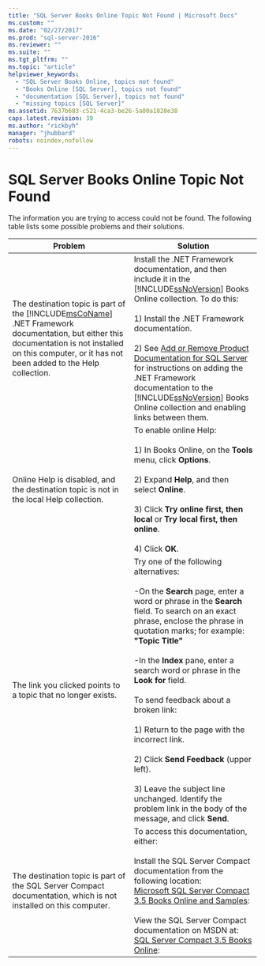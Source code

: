 ```yaml
---
title: "SQL Server Books Online Topic Not Found | Microsoft Docs"
ms.custom: ""
ms.date: "02/27/2017"
ms.prod: "sql-server-2016"
ms.reviewer: ""
ms.suite: ""
ms.tgt_pltfrm: ""
ms.topic: "article"
helpviewer_keywords: 
  - "SQL Server Books Online, topics not found"
  - "Books Online [SQL Server], topics not found"
  - "documentation [SQL Server], topics not found"
  - "missing topics [SQL Server]"
ms.assetid: 7637b683-c521-4ca3-be26-5a00a1820e38
caps.latest.revision: 39
ms.author: "rickbyh"
manager: "jhubbard"
robots: noindex,nofollow
---
```

# SQL Server Books Online Topic Not Found
  The information you are trying to access could not be found. The following table lists some possible problems and their solutions.  
  
|Problem|Solution|  
|-------------|--------------|  
|The destination topic is part of the [!INCLUDE[msCoName](../a9notintoc/includes/msconame-md.md)] .NET Framework documentation, but either this documentation is not installed on this computer, or it has not been added to the Help collection.|Install the .NET Framework documentation, and then include it in the [!INCLUDE[ssNoVersion](../a9notintoc/includes/ssnoversion-md.md)] Books Online collection. To do this:<br /><br /> 1) Install the .NET Framework documentation.<br /><br /> 2) See [Add or Remove Product Documentation for SQL Server](../Topic/Add%20or%20Remove%20Product%20Documentation%20for%20SQL%20Server.md) for instructions on adding the .NET Framework documentation to the [!INCLUDE[ssNoVersion](../a9notintoc/includes/ssnoversion-md.md)] Books Online collection and enabling links between them.|  
|Online Help is disabled, and the destination topic is not in the local Help collection.|To enable online Help:<br /><br /> 1) In Books Online, on the **Tools** menu, click **Options**.<br /><br /> 2) Expand **Help**, and then select **Online**.<br /><br /> 3) Click **Try online first, then local** or **Try local first, then online**.<br /><br /> 4) Click **OK**.|  
|The link you clicked points to a topic that no longer exists.|Try one of the following alternatives:<br /><br /> -On the **Search** page, enter a word or phrase in the **Search** field. To search on an exact phrase, enclose the phrase in quotation marks; for example: <br />                  **"Topic Title"**<br /><br /> -In the **Index** pane, enter a search word or phrase in the **Look for** field.<br /><br /> To send feedback about a broken link:<br /><br /> 1) Return to the page with the incorrect link.<br /><br /> 2) Click **Send Feedback** (upper left).<br /><br /> 3) Leave the subject line unchanged. Identify the problem link in the body of the message, and click **Send**.|  
|The destination topic is part of the SQL Server Compact documentation, which is not installed on this computer.|To access this documentation, either:<br /><br /> Install the SQL Server Compact documentation from the following location: <br />                  [Microsoft SQL Server Compact 3.5 Books Online and Samples](http://go.microsoft.com/fwlink/?LinkID=80743):<br /><br /> View the SQL Server Compact documentation on MSDN at: <br />                  [SQL Server Compact 3.5 Books Online](http://go.microsoft.com/fwlink/?LinkID=120931):|  
  
  